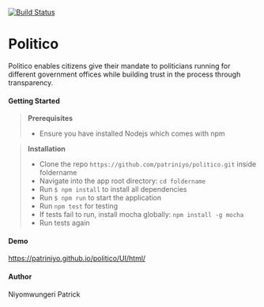 [![Build Status](https://travis-ci.org/patriniyo/politico.svg?branch=develop)](https://travis-ci.org/patriniyo/politico)

# Politico
Politico enables citizens give their mandate to politicians running for different government offices while building trust in the process through transparency.

#### Getting Started
> **Prerequisites**
> - Ensure you have installed Nodejs which comes with npm

> **Installation**
> - Clone the repo `https://github.com/patriniyo/politico.git` inside foldername
> - Navigate into the app root directory: `cd foldername`
> - Run `$ npm install` to install all dependencies
> - Run `$ npm run` to start the application
> - Run `npm test` for testing 
> - If tests fail to run, install mocha globally: `npm install -g mocha`
> - Run tests again

#### Demo
https://patriniyo.github.io/politico/UI/html/

#### Author
Niyomwungeri Patrick

